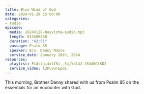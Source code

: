 ```yaml
---
title: Blow Wind of God
date: 2024-01-28 15:00:00
categories:
- Audio
episode:
  media: 20240128-bayvista-audio.mp3
  length: 013606268
  duration: "42:51"
  passage: Psalm 85
  speaker: Bro. Danny Nance
  service_date: January 28th, 2024
resources:
  playlist: PLdltai4xtI5i__S4jYx14J-f8Ud5ClKD2
  service_video: l2PCvwTEpdE
---
```

This morning, Brother Danny shared with us from Psalm 85 on the essentials for an encounter with God.
